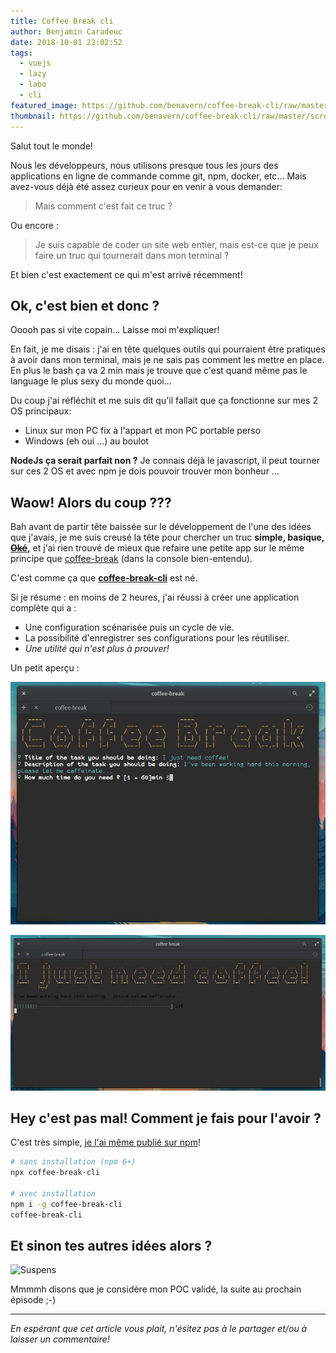 ```yaml
---
title: Coffee Break cli
author: Benjamin Caradeuc
date: 2018-10-01 22:02:52
tags:
  - vuejs
  - lazy
  - labo
  - cli
featured_image: https://github.com/benavern/coffee-break-cli/raw/master/screenshots/CoffeeTime.jpeg
thumbnail: https://github.com/benavern/coffee-break-cli/raw/master/screenshots/CoffeeTime.jpeg
---
```


Salut tout le monde!

Nous les développeurs, nous utilisons presque tous les jours des applications en ligne de commande comme git, npm, docker, etc... Mais avez-vous déjà été assez curieux pour en venir à vous demander:

> Mais comment c'est fait ce truc ?

Ou encore :

> Je suis capable de coder un site web entier, mais est-ce que je peux faire un truc qui tournerait dans mon terminal ?

Et bien c'est exactement ce qui m'est arrivé récemment!

## Ok, c'est bien et donc ?

Ooooh pas si vite copain... Laisse moi m'expliquer!

En fait, je me disais : j'ai en tête quelques outils qui pourraient être pratiques à avoir dans mon terminal, mais je ne sais pas comment les mettre en place. En plus le bash ça va 2 min mais je trouve que c'est quand même pas le language le plus sexy du monde quoi...

Du coup j'ai réfléchit et me suis dit qu'il fallait que ça fonctionne sur mes 2 OS principaux:

* Linux sur mon PC fix à l'appart et mon PC portable perso
* Windows (eh oui ...) au boulot

**NodeJs ça serait parfait non ?** Je connais déjà le javascript, il peut tourner sur ces 2 OS et avec npm je dois pouvoir trouver mon bonheur ...

## Waow! Alors du coup ???

Bah avant de partir tête baissée sur le développement de l'une des idées que j'avais, je me suis creusé la tête pour chercher un truc **simple, basique, [~~Oké~~](https://youtu.be/2bjk26RwjyU),** et j'ai rien trouvé de mieux que refaire une petite app sur le même principe que [coffee-break](https://benjamin.caradeuc.info/2018/09/21/coffee-break/) (dans la console bien-entendu).

C'est comme ça que **[coffee-break-cli](https://github.com/benavern/coffee-break-cli)** est né.

Si je résume : en moins de 2 heures, j'ai réussi à créer une application complète qui a :

* Une configuration scénarisée puis un cycle de vie.
* La possibilité d'enregistrer ses configurations pour les réutiliser.
* *Une utilité qui n'est plus à prouver!*

Un petit aperçu :

![Settings](https://github.com/benavern/coffee-break-cli/raw/master/screenshots/Settings.jpeg)

![CoffeeTime](https://github.com/benavern/coffee-break-cli/raw/master/screenshots/CoffeeTime.jpeg)

## Hey c'est pas mal! Comment je fais pour l'avoir ?

C'est très simple, [je l'ai même publié sur npm](https://www.npmjs.com/package/coffee-break-cli)!

```bash
# sans installation (npm 6+)
npx coffee-break-cli

# avec installation
npm i -g coffee-break-cli
coffee-break-cli
```

## Et sinon tes autres idées alors ?

![Suspens](https://media.giphy.com/media/Bp5dwyOW9BwbK/giphy.gif)

Mmmmh disons que je considère mon POC validé, la suite au prochain épisode ;-)

---

*En espérant que cet article vous plait, n'ésitez pas à le partager et/ou à laisser un commentaire!*
